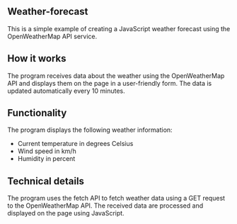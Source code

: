 ## Weather-forecast
This is a simple example of creating a JavaScript weather forecast using the OpenWeatherMap API service.

## How it works
The program receives data about the weather using the OpenWeatherMap API and displays them on the page in a user-friendly form. The data is updated automatically every 10 minutes.

## Functionality
The program displays the following weather information:
- Current temperature in degrees Celsius
- Wind speed in km/h
- Humidity in percent

## Technical details
The program uses the fetch API to fetch weather data using a GET request to the OpenWeatherMap API. The received data are processed and displayed on the page using JavaScript.
